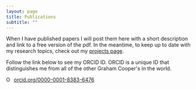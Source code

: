 ```yaml
---
layout: page
title: Publications
subtitle: ""
---
```


When I have published papers I will post them here with a short description and link to a free version of the pdf. In the meantime, to keep up to date with my research topics, check out my [projects page](projects.md).


Follow the link below to see my ORCID ID. ORCID is a unique ID that distinguishes me from all of the other Graham Cooper's in the world.
  
<div itemscope itemtype="https://schema.org/Person"><a itemprop="sameAs" content="https://orcid.org/0000-0001-8383-6476" href="https://orcid.org/0000-0001-8383-6476" target="orcid.widget" rel="noopener noreferrer" style="vertical-align:top;"><img src="https://orcid.org/sites/default/files/images/orcid_16x16.png" style="width:1em;margin-right:.5em;" alt="ORCID iD icon">orcid.org/0000-0001-8383-6476</a></div>
